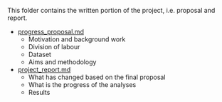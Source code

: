 This folder contains the written portion of the project, i.e. proposal and report. 

* [progress_proposal.md](https://github.com/STAT540-UBC/Repo_team_Genome-Surfers_W2020/blob/master/docs/progress_report.md) 
  * Motivation and background work
  * Division of labour
  * Dataset
  * Aims and methodology
* [project_report.md](https://github.com/STAT540-UBC/Repo_team_Genome-Surfers_W2020/blob/master/docs/project_proposal.md)
  * What has changed based on the final proposal
  * What is the progress of the analyses
  * Results